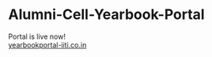 # Alumni-Cell-Yearbook-Portal
Portal is live now! <br/>
<a href="https://www.yearbookportal-iiti.co.in/">yearbookportal-iiti.co.in</a>
